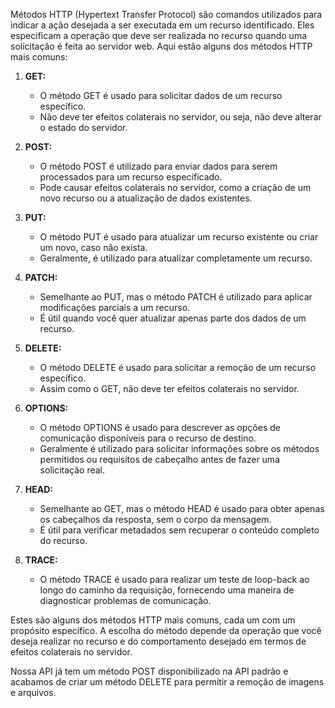 Métodos HTTP (Hypertext Transfer Protocol) são comandos utilizados para indicar a ação desejada a ser executada em um recurso identificado. Eles especificam a operação que deve ser realizada no recurso quando uma solicitação é feita ao servidor web. Aqui estão alguns dos métodos HTTP mais comuns:

1. **GET:**
    
    - O método GET é usado para solicitar dados de um recurso específico.
    - Não deve ter efeitos colaterais no servidor, ou seja, não deve alterar o estado do servidor.
2. **POST:**
    
    - O método POST é utilizado para enviar dados para serem processados para um recurso especificado.
    - Pode causar efeitos colaterais no servidor, como a criação de um novo recurso ou a atualização de dados existentes.
3. **PUT:**
    
    - O método PUT é usado para atualizar um recurso existente ou criar um novo, caso não exista.
    - Geralmente, é utilizado para atualizar completamente um recurso.
4. **PATCH:**
    
    - Semelhante ao PUT, mas o método PATCH é utilizado para aplicar modificações parciais a um recurso.
    - É útil quando você quer atualizar apenas parte dos dados de um recurso.
5. **DELETE:**
    
    - O método DELETE é usado para solicitar a remoção de um recurso específico.
    - Assim como o GET, não deve ter efeitos colaterais no servidor.
6. **OPTIONS:**
    
    - O método OPTIONS é usado para descrever as opções de comunicação disponíveis para o recurso de destino.
    - Geralmente é utilizado para solicitar informações sobre os métodos permitidos ou requisitos de cabeçalho antes de fazer uma solicitação real.
7. **HEAD:**
    
    - Semelhante ao GET, mas o método HEAD é usado para obter apenas os cabeçalhos da resposta, sem o corpo da mensagem.
    - É útil para verificar metadados sem recuperar o conteúdo completo do recurso.
8. **TRACE:**
    
    - O método TRACE é usado para realizar um teste de loop-back ao longo do caminho da requisição, fornecendo uma maneira de diagnosticar problemas de comunicação.

Estes são alguns dos métodos HTTP mais comuns, cada um com um propósito específico. A escolha do método depende da operação que você deseja realizar no recurso e do comportamento desejado em termos de efeitos colaterais no servidor.

Nossa API já tem um método POST disponibilizado na API padrão e acabamos de criar um método DELETE para permitir a remoção de imagens e arquivos.